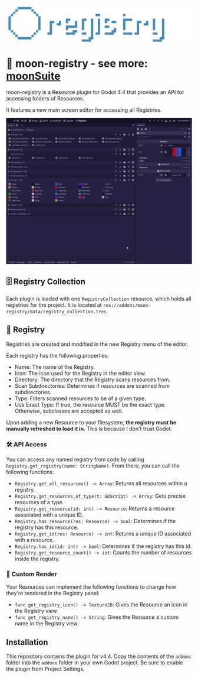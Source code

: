 ![screen-shot](https://github.com/dog-on-moon/moon-registry/blob/main/readme/banner.png)

# 🌙 moon-registry - see more: [moonSuite](https://dog-game.xyz/tools/)

moon-registry is a Resource plugin for Godot 4.4 that provides an API for accessing folders of Resources.

It features a new main screen editor for accessing all Registries.

![screen-shot](https://github.com/dog-on-moon/moon-registry/blob/main/readme/pic01.png)

## 🗄️ Registry Collection

Each plugin is loaded with one `RegistryCollection` resource, which holds all registries for the project.
It is located at `res://addons/moon-registry/data/registry_collection.tres`.

## 📂 Registry

Registries are created and modified in the new Registry menu of the editor.

Each registry has the following properties:
- Name: The name of the Registry.
- Icon: The icon used for the Registry in the editor view.
- Directory: The directory that the Registry scans resources from.
- Scan Subdirectories: Determines if resources are scanned from subdirectories.
- Type: Filters scanned resources to be of a given type.
- Use Exact Type: If true, the resource MUST be the exact type. Otherwise, subclasses are accepted as well.

Upon adding a new Resource to your filesystem, **the registry must be manually refreshed to load it in.**
This is because I don't trust Godot.

### 🛠️ API Access

You can access any named registry from code by calling `Registry.get_registry(name: StringName)`.
From there, you can call the following functions:

- `Registry.get_all_resources() -> Array`: Returns all resources within a registry.
- `Registry.get_resources_of_type(t: GDScript) -> Array`: Gets precise resources of a type.
- `Registry.get_resource(id: int) -> Resource`: Returns a resource associated with a unique ID.
- `Registry.has_resource(res: Resource) -> bool`: Determines if the registry has this resource.
- `Registry.get_id(res: Resource) -> int`: Returns a unique ID associated with a resource.
- `Registry.has_id(id: int) -> bool`: Determines if the registry has this id.
- `Registry.get_resource_count() -> int`: Counts the number of resources inside the registry.

### 🎨 Custom Render

Your Resources can implement the following functions to change how they're rendered in the Registry panel:

- `func get_registry_icon() -> Texture2D`: Gives the Resource an icon in the Registry view.
- `func get_registry_name() -> String`: Gives the Resource a custom name in the Registry view.

## Installation

This repository contains the plugin for v4.4.
Copy the contents of the `addons` folder into the `addons` folder in your own Godot project.
Be sure to enable the plugin from Project Settings.
